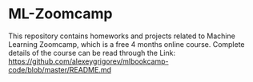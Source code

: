 # ML-Zoomcamp
This repository contains homeworks and projects related to Machine Learning Zoomcamp, which is a free 4 months online course.
Complete details of the course can be read through the Link:
https://github.com/alexeygrigorev/mlbookcamp-code/blob/master/README.md
